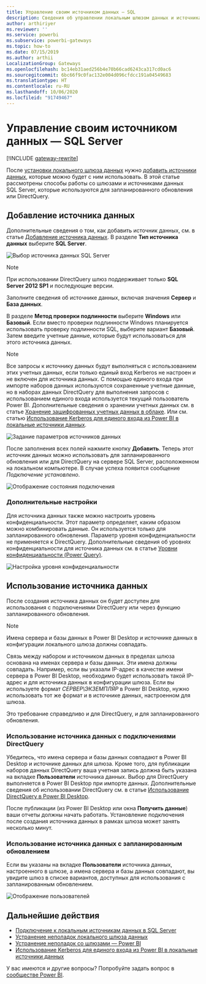 ```yaml
---
title: Управление своим источником данных — SQL
description: Сведения об управлении локальным шлюзом данных и источниками данных SQL Server, которые к нему относятся.
author: arthiriyer
ms.reviewer: ''
ms.service: powerbi
ms.subservice: powerbi-gateways
ms.topic: how-to
ms.date: 07/15/2019
ms.author: arthii
LocalizationGroup: Gateways
ms.openlocfilehash: bc14eb31aed256b4e70b66cad6243ca317cd0ac6
ms.sourcegitcommit: 6bc66f9c0fac132e004d096cfdcc191a04549683
ms.translationtype: HT
ms.contentlocale: ru-RU
ms.lasthandoff: 10/06/2020
ms.locfileid: "91749467"
---
```

# <a name="manage-your-data-source---sql-server"></a>Управление своим источником данных — SQL Server

[!INCLUDE [gateway-rewrite](../includes/gateway-rewrite.md)]

После [установки локального шлюза данных](/data-integration/gateway/service-gateway-install) нужно [добавить источники данных](service-gateway-data-sources.md#add-a-data-source), которые можно будет с ним использовать. В этой статье рассмотрены способы работы со шлюзами и источниками данных SQL Server, которые используются для запланированного обновления или DirectQuery.

## <a name="add-a-data-source"></a>Добавление источника данных

Дополнительные сведения о том, как добавить источник данных, см. в статье [Добавление источника данных](service-gateway-data-sources.md#add-a-data-source). В разделе **Тип источника данных** выберите **SQL Server**.

![Выбор источника данных SQL Server](media/service-gateway-enterprise-manage-sql/datasourcesettings2.png)

> [!NOTE]
> При использовании DirectQuery шлюз поддерживает только **SQL Server 2012 SP1** и последующие версии.

Заполните сведения об источнике данных, включая значения **Сервер** и **База данных**. 

В разделе **Метод проверки подлинности** выберите **Windows** или **Базовый**. Если вместо проверки подлинности Windows планируется использовать проверку подлинности SQL, выберите вариант **Базовый**. Затем введите учетные данные, которые будут использоваться для этого источника данных.

> [!NOTE]
> Все запросы к источнику данных будут выполняться с использованием этих учетных данных, если только единый вход Kerberos не настроен и не включен для источника данных. С помощью единого входа при импорте наборов данных используются сохраненные учетные данные, но в наборах данных DirectQuery для выполнения запросов с использованием единого входа используется текущий пользователь Power BI. Дополнительные сведения о хранении учетных данных см. в статье [Хранение зашифрованных учетных данных в облаке](service-gateway-data-sources.md#store-encrypted-credentials-in-the-cloud). Или см. статью [Использование Kerberos для единого входа из Power BI в локальные источники данных](service-gateway-sso-kerberos.md).

![Задание параметров источников данных](media/service-gateway-enterprise-manage-sql/datasourcesettings3.png)

После заполнения всех полей нажмите кнопку **Добавить**. Теперь этот источник данных можно использовать для запланированного обновления или для DirectQuery на сервере SQL Server, расположенном на локальном компьютере. В случае успеха появится сообщение *Подключение установлено*.

![Отображение состояния подключения](media/service-gateway-enterprise-manage-sql/datasourcesettings4.png)

### <a name="advanced-settings"></a>Дополнительные настройки

Для источника данных также можно настроить уровень конфиденциальности. Этот параметр определяет, каким образом можно комбинировать данные. Он используется только для запланированного обновления. Параметр уровня конфиденциальности не применяется к DirectQuery. Дополнительные сведения об уровнях конфиденциальности для источника данных см. в статье [Уровни конфиденциальности (Power Query)](https://support.office.com/article/Privacy-levels-Power-Query-CC3EDE4D-359E-4B28-BC72-9BEE7900B540).

![Настройка уровня конфиденциальности](media/service-gateway-enterprise-manage-sql/datasourcesettings9.png)

## <a name="use-the-data-source"></a>Использование источника данных

После создания источника данных он будет доступен для использования с подключениями DirectQuery или через функцию запланированного обновления.

> [!NOTE]
> Имена сервера и базы данных в Power BI Desktop и источнике данных в конфигурации локального шлюза должны совпадать.

Связь между набором и источником данных в пределах шлюза основана на именах сервера и базы данных. Эти имена должны совпадать. Например, если вы указали IP-адрес в качестве имени сервера в Power BI Desktop, необходимо будет использовать такой IP-адрес и для источника данных в конфигурации шлюза. Если вы используете формат *СЕРВЕР\ЭКЗЕМПЛЯР* в Power BI Desktop, нужно использовать тот же формат и в источнике данных, настроенном для шлюза.

Это требование справедливо и для DirectQuery, и для запланированного обновления.

### <a name="use-the-data-source-with-directquery-connections"></a>Использование источника данных с подключениями DirectQuery

Убедитесь, что имена сервера и базы данных совпадают в Power BI Desktop и источнике данных для шлюза. Кроме того, для публикации наборов данных DirectQuery ваша учетная запись должна быть указана на вкладке **Пользователи** источника данных. Выбор для DirectQuery выполняется в Power BI Desktop при импорте данных. Дополнительные сведения об использовании DirectQuery см. в статье [Использование DirectQuery в Power BI Desktop](desktop-use-directquery.md).

После публикации (из Power BI Desktop или окна **Получить данные**) ваши отчеты должны начать работать. Установление подключения после создания источника данных в рамках шлюза может занять несколько минут.

### <a name="use-the-data-source-with-scheduled-refresh"></a>Использование источника данных с запланированным обновлением

Если вы указаны на вкладке **Пользователи** источника данных, настроенного в шлюзе, а имена сервера и базы данных совпадают, вы увидите шлюз в списке вариантов, доступных для использования с запланированным обновлением.

![Отображение пользователей](media/service-gateway-enterprise-manage-sql/powerbi-gateway-enterprise-schedule-refresh.png)

## <a name="next-steps"></a>Дальнейшие действия

* [Подключение к локальным источникам данных в SQL Server](service-gateway-sql-tutorial.md)
* [Устранение неполадок локального шлюза данных](/data-integration/gateway/service-gateway-tshoot)
* [Устранение неполадок со шлюзами — Power BI](service-gateway-onprem-tshoot.md)
* [Использование Kerberos для единого входа из Power BI в локальные источники данных](service-gateway-sso-kerberos.md)

У вас имеются и другие вопросы? Попробуйте задать вопрос в [сообществе Power BI](https://community.powerbi.com/).
